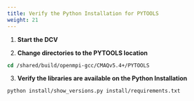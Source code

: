 ```yaml
---
title: Verify the Python Installation for PYTOOLS
weight: 21
--- 
```


1. **Start the DCV**

2. **Change directories to the PYTOOLS location**

```csh
cd /shared/build/openmpi-gcc/CMAQv5.4+/PYTOOLS
```

3. **Verify the libraries are available on the Python Installation**

```
python install/show_versions.py install/requirements.txt
```



